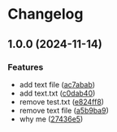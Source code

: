# Changelog

## 1.0.0 (2024-11-14)


### Features

* add text file ([ac7abab](https://github.com/shimoncohen/testing/commit/ac7ababbccba681c08a3f46a301a4e478c116d47))
* add text.txt ([c0dab40](https://github.com/shimoncohen/testing/commit/c0dab40fea4e71fb9c2572fd4cc3813bac45c941))
* remove test.txt ([e824ff8](https://github.com/shimoncohen/testing/commit/e824ff863c7885fd4bbbfdef31dda6aeb3b91705))
* remove text file ([a5b9ba9](https://github.com/shimoncohen/testing/commit/a5b9ba9ddc0e2e4e1fd73f181d2a5805def313f0))
* why me ([27436e5](https://github.com/shimoncohen/testing/commit/27436e59bbfaba4b83d1fcf9bb1a488ea93ebf82))
